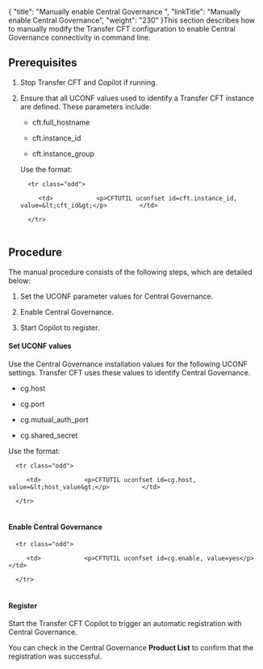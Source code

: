 {
    "title": "Manually enable Central Governance ",
    "linkTitle": "Manually enable Central Governance",
    "weight": "230"
}This section describes how to manually modify the Transfer CFT configuration to enable Central Governance connectivity in command line.

## Prerequisites

1.  Stop Transfer CFT and Copilot if running.
2.  Ensure that all UCONF values used to identify a Transfer CFT instance are defined. These parameters include:
    -   cft.full\_hostname
    -   cft.instance\_id
    -   cft.instance\_group

      
    Use the format:  
    <table data-cellspacing="0">
       <tbody>
          <tr class="odd">
             <td>            <p>CFTUTIL uconfset id=cft.instance_id, value=&lt;cft_id&gt;</p>         </td>
          </tr>
       </tbody>
    </table>

## Procedure

The manual procedure consists of the following steps, which are detailed below:

1.  Set the UCONF parameter values for Central Governance.
2.  Enable Central Governance.
3.  Start Copilot to register.

#### Set UCONF values

Use the Central Governance installation values for the following UCONF settings. Transfer CFT uses these values to identify Central Governance.

-   cg.host
-   cg.port
-   cg.mutual\_auth\_port
-   cg.shared\_secret

Use the format:

<table data-cellspacing="0">
   <tbody>
      <tr class="odd">
         <td>            <p>CFTUTIL uconfset id=cg.host, value=&lt;host_value&gt;</p>         </td>
      </tr>
   </tbody>
</table>

#### Enable Central Governance

<table data-cellspacing="0">
   <tbody>
      <tr class="odd">
         <td>            <p>CFTUTIL uconfset id=cg.enable, value=yes</p>         </td>
      </tr>
   </tbody>
</table>

#### Register

Start the Transfer CFT Copilot to trigger an automatic registration with Central Governance.

You can check in the Central Governance **Product List** to confirm that the registration was successful.
